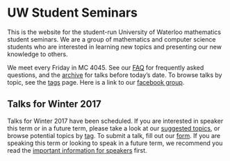 # UW Student Seminars

This is the website for the student-run University of Waterloo mathematics
student seminars. We are a group of mathematics and computer science students
who are interested in learning new topics and presenting our new knowledge to
others.

We meet every Friday in MC 4045. See our [FAQ](/faq/) for frequently asked
questions, and the [archive](/archive/) for talks before today’s date. To
browse talks by topic, see the [tags](/tags/) page. Here is a link to our
[facebook group](https://www.facebook.com/groups/334849026859566/).

## Talks for Winter 2017

Talks for Winter 2017 have been scheduled. If you are interested in speaker
this term or in a future term, please take a look at our [suggested
topics](/potential-topics/), or browse potential topics by [tag](/tags/). To
submit a talk, fill out our [form](/submit-talk/). If you are speaking this
term or looking to speak in a future term, we recommend you read the [important
information for speakers](/important-information/) first.
